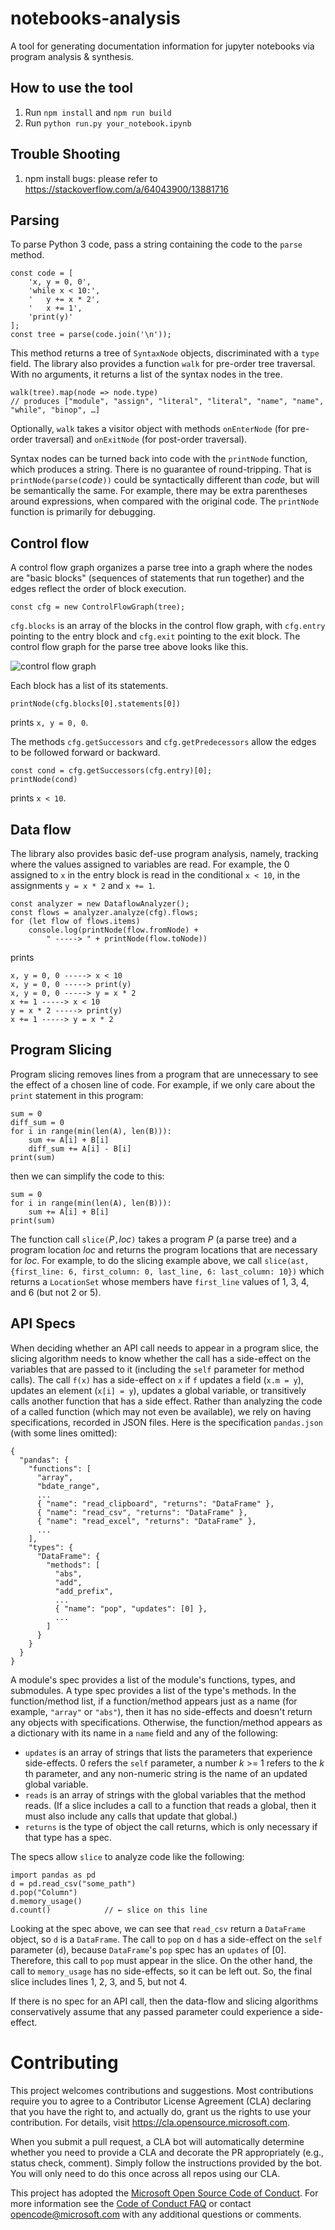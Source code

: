 # notebooks-analysis

A tool for generating documentation information for jupyter notebooks via program analysis & synthesis. 

## How to use the tool
1. Run `npm install` and `npm run build`
2. Run `python run.py your_notebook.ipynb`

## Trouble Shooting
1. npm install bugs: please refer to https://stackoverflow.com/a/64043900/13881716

## Parsing

To parse Python 3 code, pass a string containing the code to the `parse` method.

```
const code = [
    'x, y = 0, 0',
    'while x < 10:',
    '   y += x * 2',
    '   x += 1',
    'print(y)'
];
const tree = parse(code.join('\n')); 
```
This method returns a tree of `SyntaxNode` objects, discriminated with a `type` field. 
The library also provides a function `walk` for pre-order tree traversal. With no arguments, it returns 
a list of the syntax nodes in the tree.  

```
walk(tree).map(node => node.type)
// produces ["module", "assign", "literal", "literal", "name", "name", "while", "binop", …]
```

Optionally, `walk` takes a visitor object with methods `onEnterNode` (for pre-order traversal) and `onExitNode` (for post-order traversal).

Syntax nodes can be turned back into code with the `printNode` function, which produces a string. There is no guarantee of round-tripping. That is `printNode(parse(`_code_`))` could be syntactically different than _code_, but will be semantically the same. For example, there may be extra parentheses around expressions, when compared with the original code. The `printNode` function is primarily for debugging.

## Control flow

A control flow graph organizes a parse tree into a graph where the nodes are "basic blocks" (sequences of statements that run together) and the edges reflect  the order of block execution.

```
const cfg = new ControlFlowGraph(tree);
```

`cfg.blocks` is an array of the blocks in the control flow graph, with `cfg.entry` pointing to the entry block and `cfg.exit` pointing to the exit block.
The control flow graph for the parse tree above looks like this.

![control flow graph](./cfg.png)


 Each block has a list of its statements.
```
printNode(cfg.blocks[0].statements[0])
```
prints `x, y = 0, 0`.

The methods `cfg.getSuccessors` and `cfg.getPredecessors` allow the edges to be followed forward or backward.
```
const cond = cfg.getSuccessors(cfg.entry)[0];
printNode(cond)
```
prints `x < 10`.

## Data flow

The library also provides basic def-use program analysis, namely, tracking where the values assigned to variables are read. For example, the 0 assigned to `x` in the entry block is read in the conditional `x < 10`, in the assignments `y = x * 2` and `x += 1`. 

```
const analyzer = new DataflowAnalyzer();
const flows = analyzer.analyze(cfg).flows;
for (let flow of flows.items) 
    console.log(printNode(flow.fromNode) + 
        " -----> " + printNode(flow.toNode))
```
prints
```
x, y = 0, 0 -----> x < 10
x, y = 0, 0 -----> print(y)
x, y = 0, 0 -----> y = x * 2
x += 1 -----> x < 10
y = x * 2 -----> print(y)
x += 1 -----> y = x * 2
```

## Program Slicing

Program slicing removes lines from a program that are unnecessary to see the effect of a chosen line of code. 
For example, if we only care about the `print` statement in this program:
```
sum = 0
diff_sum = 0
for i in range(min(len(A), len(B))):
    sum += A[i] + B[i]
    diff_sum += A[i] - B[i]
print(sum)
```
then we can simplify the code to this:
```
sum = 0
for i in range(min(len(A), len(B))):
    sum += A[i] + B[i]
print(sum)
```

The function call `slice(`_P_`,`_loc_`)` takes a program _P_ (a parse tree) and a program location _loc_ and returns the program locations that are necessary for _loc_. 
For example, to do the slicing example above, we call 
`slice(ast, {first_line: 6, first_column: 0, last_line, 6: last_column: 10})` which returns a `LocationSet` whose members have `first_line` values of 1, 3, 4, and 6 (but not 2 or 5).

## API Specs

When deciding whether an API call needs to appear in a program slice, the slicing algorithm needs
to know whether the call has a side-effect on the variables that are passed to it (including the `self` parameter for method calls). The call `f(x)` has a side-effect on `x` if `f` updates a field (`x.m = y`), updates an element (`x[i] = y`), updates a global variable, or transitively calls another function that has a side effect. Rather than analyzing the code of a called function (which may not even be available), we rely on having specifications, recorded in JSON files. Here is the specification `pandas.json` (with some lines omitted):
```
{
  "pandas": {
    "functions": [
      "array",
      "bdate_range",
      ...
      { "name": "read_clipboard", "returns": "DataFrame" },
      { "name": "read_csv", "returns": "DataFrame" },
      { "name": "read_excel", "returns": "DataFrame" },
      ...
    ],
    "types": {
      "DataFrame": {
        "methods": [
          "abs",
          "add",
          "add_prefix",
          ...
          { "name": "pop", "updates": [0] },
          ...
        ]
      }
    }
  }
}
```
A module's spec provides a list of the module's functions, types, and submodules. A type spec provides a list of the type's methods. In the function/method list, if a function/method appears just as a name (for example, `"array"` or `"abs"`), then it has no side-effects and doesn't return any objects with specifications. Otherwise, the function/method appears as a dictionary with its name in a `name` field and any of the following:
* `updates` is an array of strings that lists the parameters that experience side-effects. 0 refers the `self` parameter, a number _k_ >= 1 refers to the _k_ th parameter, and any non-numeric string is the name of an updated global variable.
* `reads` is an array of strings with the global variables that the method reads. (If a slice includes a call to a function that reads a global, then it must also include any calls that update that global.)
* `returns` is the type of object the call returns, which is only necessary if that type has a spec. 

The specs allow `slice` to analyze code like the following:
```
import pandas as pd
d = pd.read_csv("some_path")
d.pop("Column")
d.memory_usage()
d.count()            // ← slice on this line
```
Looking at the spec above, we can see that `read_csv` return a `DataFrame` object, so `d` is a `DataFrame`. The call to `pop` on `d` has a side-effect on the `self` parameter (`d`), because `DataFrame`'s `pop` spec has an `updates` of [0]. Therefore, this call to `pop` must appear in the slice. On the other hand, the call to `memory_usage` has no side-effects, so it can be left out. So, the final slice includes lines 1, 2, 3, and 5, but not 4.

If there is no spec for an API call, then the data-flow and slicing algorithms conservatively assume that any passed parameter could experience a side-effect. 

# Contributing

This project welcomes contributions and suggestions.  Most contributions require you to agree to a
Contributor License Agreement (CLA) declaring that you have the right to, and actually do, grant us
the rights to use your contribution. For details, visit https://cla.opensource.microsoft.com.

When you submit a pull request, a CLA bot will automatically determine whether you need to provide
a CLA and decorate the PR appropriately (e.g., status check, comment). Simply follow the instructions
provided by the bot. You will only need to do this once across all repos using our CLA.

This project has adopted the [Microsoft Open Source Code of Conduct](https://opensource.microsoft.com/codeofconduct/).
For more information see the [Code of Conduct FAQ](https://opensource.microsoft.com/codeofconduct/faq/) or
contact [opencode@microsoft.com](mailto:opencode@microsoft.com) with any additional questions or comments.

